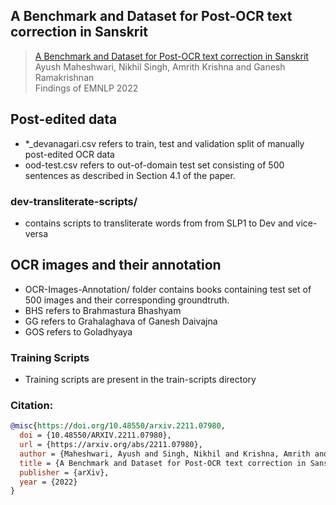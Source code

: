 ## A Benchmark and Dataset for Post-OCR text correction in Sanskrit

> [A Benchmark and Dataset for Post-OCR text correction in Sanskrit](http://arxiv.org/abs/2211.07980)  
> Ayush Maheshwari, Nikhil Singh, Amrith Krishna and Ganesh Ramakrishnan                    
> Findings of EMNLP 2022

## Post-edited data
- *_devanagari.csv refers to train, test and validation split of manually post-edited OCR data
- ood-test.csv refers to out-of-domain test set consisting of 500 sentences as described in Section 4.1 of the paper.
### dev-transliterate-scripts/ 
- contains scripts to transliterate words from from SLP1 to Dev and vice-versa
## OCR images and their annotation
- OCR-Images-Annotation/ folder contains books containing test set of 500 images and their corresponding groundtruth. 
- BHS refers to Brahmastura Bhashyam
- GG refers to Grahalaghava of Ganesh Daivajna
- GOS refers to Goladhyaya

### Training Scripts
- Training scripts are present in the train-scripts directory

### Citation:
```bibtex
@misc{https://doi.org/10.48550/arxiv.2211.07980,
  doi = {10.48550/ARXIV.2211.07980},
  url = {https://arxiv.org/abs/2211.07980},
  author = {Maheshwari, Ayush and Singh, Nikhil and Krishna, Amrith and Ramakrishnan, Ganesh},  
  title = {A Benchmark and Dataset for Post-OCR text correction in Sanskrit},
  publisher = {arXiv},
  year = {2022}
}
```
